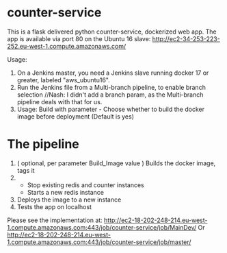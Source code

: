 # counter-service
This is a flask delivered python counter-service, dockerized web app. 
The app is available via port 80 on the Ubuntu 16 slave: http://ec2-34-253-223-252.eu-west-1.compute.amazonaws.com/

Usage:
1. On a Jenkins master, you need a Jenkins slave running docker 17 or greater, labeled "aws_ubuntu16".
2. Run the Jenkins file from a Multi-branch pipeline, to enable branch selection //Nash: I didn't add a branch param, as the Multi-branch pipeline deals with that for us.
3. Usage:
Build with parameter - Choose whether to build the docker image before deployment (Default is yes)

# The pipeline
1. ( optional, per parameter Build_Image value ) Builds the docker image, tags it
2. 
   - Stop existing redis and counter instances
   - Starts a new redis instance
3. Deploys the image to a new instance
4. Tests the app on localhost

Please see the implementation at:
http://ec2-18-202-248-214.eu-west-1.compute.amazonaws.com:443/job/counter-service/job/MainDev/
Or 
http://ec2-18-202-248-214.eu-west-1.compute.amazonaws.com:443/job/counter-service/job/master/




